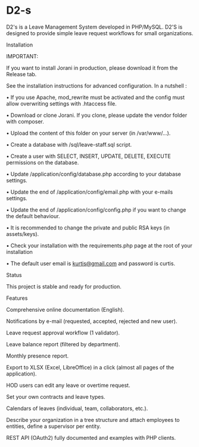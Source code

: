 # D2-s
D2's is a Leave Management System developed in PHP/MySQL. D2'S is designed to provide simple leave request workflows for small organizations.

Installation

IMPORTANT:

If you want to install Jorani in production, please download it from the Release tab.

See the installation instructions for advanced configuration. In a nutshell :

•	If you use Apache, mod_rewrite must be activated and the config must allow overwriting settings with .htaccess file.

•	Download or clone Jorani. If you clone, please update the vendor folder with composer.

•	Upload the content of this folder on your server (in /var/www/...).

•	Create a database with /sql/leave-staff.sql script.

•	Create a user with SELECT, INSERT, UPDATE, DELETE, EXECUTE permissions on the database.

•	Update /application/config/database.php according to your database settings.

•	Update the end of /application/config/email.php with your e-mails settings.

•	Update the end of /application/config/config.php if you want to change the default behaviour.

•	It is recommended to change the private and public RSA keys (in assets/keys).

•	Check your installation with the requirements.php page at the root of your installation

•	The default user email is kurtis@gmail.com and password is curtis.


Status

This project is stable and ready for production.

Features

Comprehensive online documentation (English).

Notifications by e-mail (requested, accepted, rejected and new user).

Leave request approval workflow (1 validator).

Leave balance report (filtered by department).

Monthly presence report.

Export to XLSX (Excel, LibreOffice) in a click (almost all pages of the application).

HOD users can edit any leave or overtime request.

Set your own contracts and leave types.

Calendars of leaves (individual, team, collaborators, etc.).

Describe your organization in a tree structure and attach employees to entities, define a supervisor per entity.

REST API (OAuth2) fully documented and examples with PHP clients.
